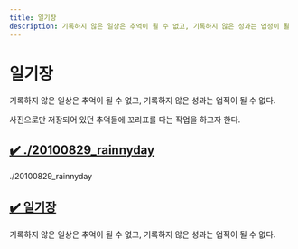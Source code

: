 ```yaml
---
title: 일기장
description: 기록하지 않은 일상은 추억이 될 수 없고, 기록하지 않은 성과는 업정이 될 수 없다.
---
```



일기장
===


기록하지 않은 일상은 추억이 될 수 없고, 기록하지 않은 성과는 업적이 될 수 없다. 


사진으로만 저장되어 있던 추억들에 꼬리표를 다는 작업을 하고자 한다. 




<!--20100829_rainnyday-->
[✔️  ./20100829_rainnyday](20100829_rainnyday)
---


./20100829_rainnyday


<!--index.html-->
[✔️  일기장](index.html)
---


기록하지 않은 일상은 추억이 될 수 없고, 기록하지 않은 성과는 업적이 될 수 없다.

